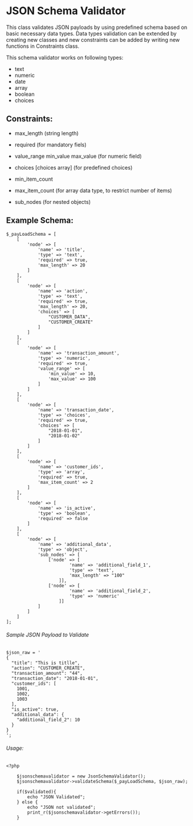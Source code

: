 # JSON Schema Validator


This class validates JSON payloads by using predefined schema based on basic necessary data types.
Data types validation can be extended by creating new classes and new constraints can be added by writing new functions in Constraints class.

This schema validator works on following types:

- text
- numeric
- date
- array
- boolean
- choices

## Constraints:

- max_length (string length)
- required	 (for mandatory fiels)
- value_range
	min_value
	max_value (for numeric field)
- choices
	[choices array]	(for predefined choices)

- min_item_count
- max_item_count	(for array data type, to restrict number of items)
- sub_nodes			(for nested objects)

## Example Schema:

```
$_payLoadSchema = [
    [
        'node' => [
            'name' => 'title',
            'type' => 'text',
            'required' => true,
            'max_length' => 20
        ]
    ],
    [
        'node' => [
            'name' => 'action',
            'type' => 'text',
            'required' => true,
            'max_length' => 20,
            'choices' => [
                "CUSTOMER_DATA",
                "CUSTOMER_CREATE"
            ]
        ]
    ],
    [
        'node' => [
            'name' => 'transaction_amount',
            'type' => 'numeric',
            'required' => true,
            'value_range' => [
                'min_value' => 10,
                'max_value' => 100
            ]
        ]
    ],
    [
        'node' => [
            'name' => 'transaction_date',
            'type' => 'choices',
            'required' => true,
            'choices' => [
                "2018-01-01",
                "2018-01-02"
            ]
        ]
    ],
    [
        'node' => [
            'name' => 'customer_ids',
            'type' => 'array',
            'required' => true,
            'max_item_count' => 2
        ]
    ],
    [
        'node' => [
            'name' => 'is_active',
            'type' => 'boolean',
            'required' => false
        ]
    ],
    [
        'node' => [
            'name' => 'additional_data',
            'type' => 'object',
            'sub_nodes' => [
                ['node' => [
                        'name' => 'additional_field_1',
                        'type' => 'text',
                        'max_length' => "100"
                    ]],
                ['node' => [
                        'name' => 'additional_field_2',
                        'type' => 'numeric'
                    ]]
            ]
        ]
    ]
];
```

###### Sample JSON Payload to Validate
```
$json_raw = '
{
  "title": "This is titlle",
  "action": "CUSTOMER_CREATE",
  "transaction_amount": "44",
  "transaction_date": "2018-01-01",
  "customer_ids": [
    1001,
    1002,
    1003
  ],
  "is_active": true,
  "additional_data": {
    "additional_field_2": 10
  }
}    
';

```

###### Usage:

```
<?php

	$jsonschemavalidator = new JsonSchemaValidator();
	$jsonschemavalidator->validateSchema($_payLoadSchema, $json_raw);
	
	if($validated){
		echo "JSON Validated";
	} else {
		echo "JSON not validated";
		print_r($jsonschemavalidator->getErrors());
	}
```	


